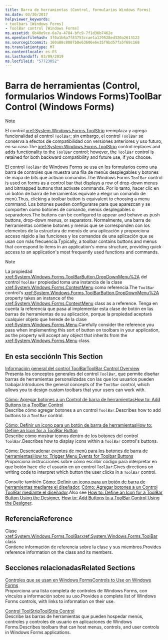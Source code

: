 ```yaml
---
title: Barra de herramientas (Control, formularios Windows Forms)
ms.date: 03/30/2017
helpviewer_keywords:
- toolbars [Windows Forms]
- ToolBar control [Windows Forms]
ms.assetid: 6b40e9ce-6a7a-4784-bfc9-7f1d36b7462e
ms.openlocfilehash: 3f0a1b6a7f83753ccae1a129528ed320a2613122
ms.sourcegitcommit: 160a88c8087b0e63606e6e35f9bd57fa5f69c168
ms.translationtype: MT
ms.contentlocale: es-ES
ms.lasthandoff: 03/09/2019
ms.locfileid: "57723052"
---
```

# <a name="toolbar-control-windows-forms"></a><span data-ttu-id="ed213-102">Barra de herramientas (Control, formularios Windows Forms)</span><span class="sxs-lookup"><span data-stu-id="ed213-102">ToolBar Control (Windows Forms)</span></span>
> [!NOTE]
>  <span data-ttu-id="ed213-103">El control <xref:System.Windows.Forms.ToolStrip> reemplaza y agrega funcionalidad al control `ToolBar`; sin embargo, el control `ToolBar` se conserva a efectos de compatibilidad con versiones anteriores y uso futuro, en su caso.</span><span class="sxs-lookup"><span data-stu-id="ed213-103">The <xref:System.Windows.Forms.ToolStrip> control replaces and adds functionality to the `ToolBar` control; however, the `ToolBar` control is retained for both backward compatibility and future use, if you choose.</span></span>  
  
 <span data-ttu-id="ed213-104">El control `ToolBar` de Windows Forms se usa en los formularios como una barra de controles que muestra una fila de menús desplegables y botones de mapa de bits que activan comandos.</span><span class="sxs-lookup"><span data-stu-id="ed213-104">The Windows Forms `ToolBar` control is used on forms as a control bar that displays a row of drop-down menus and bitmapped buttons that activate commands.</span></span> <span data-ttu-id="ed213-105">Por lo tanto, hacer clic en un botón de barra de herramientas equivale a elegir un comando de menú.</span><span class="sxs-lookup"><span data-stu-id="ed213-105">Thus, clicking a toolbar button is equivalent to choosing a menu command.</span></span> <span data-ttu-id="ed213-106">Los botones pueden configurarse para que aparezcan y se comporten como botones de comando, menús desplegables o separadores.</span><span class="sxs-lookup"><span data-stu-id="ed213-106">The buttons can be configured to appear and behave as push buttons, drop-down menus, or separators.</span></span> <span data-ttu-id="ed213-107">Normalmente, una barra de herramientas contiene botones y menús que se corresponden con los elementos de la estructura de menús de una aplicación y proporciona acceso rápido a las funciones y los comandos de una aplicación que se usan con más frecuencia.</span><span class="sxs-lookup"><span data-stu-id="ed213-107">Typically, a toolbar contains buttons and menus that correspond to items in an application's menu structure, providing quick access to an application's most frequently used functions and commands.</span></span>  
  
> [!NOTE]
>  <span data-ttu-id="ed213-108">La propiedad <xref:System.Windows.Forms.ToolBarButton.DropDownMenu%2A> del control `ToolBar` propiedad toma una instancia de la clase <xref:System.Windows.Forms.ContextMenu> como referencia.</span><span class="sxs-lookup"><span data-stu-id="ed213-108">The `ToolBar` control's <xref:System.Windows.Forms.ToolBarButton.DropDownMenu%2A> property takes an instance of the <xref:System.Windows.Forms.ContextMenu> class as a reference.</span></span> <span data-ttu-id="ed213-109">Tenga en cuenta la referencia que pasa al implementar esta clase de botón en las barras de herramientas de su aplicación, porque la propiedad aceptará cualquier objeto que herede de la clase <xref:System.Windows.Forms.Menu>.</span><span class="sxs-lookup"><span data-stu-id="ed213-109">Carefully consider the reference you pass when implementing this sort of button on toolbars in your application, as the property will accept any object that inherits from the <xref:System.Windows.Forms.Menu> class.</span></span>  
  
## <a name="in-this-section"></a><span data-ttu-id="ed213-110">En esta sección</span><span class="sxs-lookup"><span data-stu-id="ed213-110">In This Section</span></span>  
 [<span data-ttu-id="ed213-111">Información general del control ToolBar</span><span class="sxs-lookup"><span data-stu-id="ed213-111">ToolBar Control Overview</span></span>](toolbar-control-overview-windows-forms.md)  
 <span data-ttu-id="ed213-112">Presenta los conceptos generales del control `ToolBar`, que permite diseñar barras de herramientas personalizadas con las que los usuarios pueden trabajar.</span><span class="sxs-lookup"><span data-stu-id="ed213-112">Introduces the general concepts of the `ToolBar` control, which allows you to design custom toolbars that your users can work with.</span></span>  
  
 [<span data-ttu-id="ed213-113">Cómo: Agregar botones a un Control de barra de herramientas</span><span class="sxs-lookup"><span data-stu-id="ed213-113">How to: Add Buttons to a ToolBar Control</span></span>](how-to-add-buttons-to-a-toolbar-control.md)  
 <span data-ttu-id="ed213-114">Describe cómo agregar botones a un control `ToolBar`.</span><span class="sxs-lookup"><span data-stu-id="ed213-114">Describes how to add buttons to a `ToolBar` control.</span></span>  
  
 [<span data-ttu-id="ed213-115">Cómo: Definir un icono para un botón de barra de herramientas</span><span class="sxs-lookup"><span data-stu-id="ed213-115">How to: Define an Icon for a ToolBar Button</span></span>](how-to-define-an-icon-for-a-toolbar-button.md)  
 <span data-ttu-id="ed213-116">Describe cómo mostrar iconos dentro de los botones del control `ToolBar`.</span><span class="sxs-lookup"><span data-stu-id="ed213-116">Describes how to display icons within a `ToolBar` control's buttons.</span></span>  
  
 [<span data-ttu-id="ed213-117">Cómo: Desencadenar eventos de menú para los botones de barra de herramientas</span><span class="sxs-lookup"><span data-stu-id="ed213-117">How to: Trigger Menu Events for Toolbar Buttons</span></span>](how-to-trigger-menu-events-for-toolbar-buttons.md)  
 <span data-ttu-id="ed213-118">Proporciona instrucciones sobre cómo escribir código para interpretar en que botón hace clic el usuario en un control `ToolBar`.</span><span class="sxs-lookup"><span data-stu-id="ed213-118">Gives directions on writing code to interpret which button the user clicks in a `ToolBar` control.</span></span>  
  
 <span data-ttu-id="ed213-119">Consulte también [Cómo: Definir un icono para un botón de barra de herramientas mediante el diseñador](how-to-define-an-icon-for-a-toolbar-button-using-the-designer.md), [Cómo: Agregar botones a un Control ToolBar mediante el diseñador](how-to-add-buttons-to-a-toolbar-control-using-the-designer.md).</span><span class="sxs-lookup"><span data-stu-id="ed213-119">Also see [How to: Define an Icon for a ToolBar Button Using the Designer](how-to-define-an-icon-for-a-toolbar-button-using-the-designer.md), [How to: Add Buttons to a ToolBar Control Using the Designer](how-to-add-buttons-to-a-toolbar-control-using-the-designer.md).</span></span>  
  
## <a name="reference"></a><span data-ttu-id="ed213-120">Referencia</span><span class="sxs-lookup"><span data-stu-id="ed213-120">Reference</span></span>  
 <span data-ttu-id="ed213-121">Clase <xref:System.Windows.Forms.ToolBar></span><span class="sxs-lookup"><span data-stu-id="ed213-121"><xref:System.Windows.Forms.ToolBar> class</span></span>  
 <span data-ttu-id="ed213-122">Contiene información de referencia sobre la clase y sus miembros.</span><span class="sxs-lookup"><span data-stu-id="ed213-122">Provides reference information on the class and its members.</span></span>  
  
## <a name="related-sections"></a><span data-ttu-id="ed213-123">Secciones relacionadas</span><span class="sxs-lookup"><span data-stu-id="ed213-123">Related Sections</span></span>  
 [<span data-ttu-id="ed213-124">Controles que se usan en Windows Forms</span><span class="sxs-lookup"><span data-stu-id="ed213-124">Controls to Use on Windows Forms</span></span>](controls-to-use-on-windows-forms.md)  
 <span data-ttu-id="ed213-125">Proporciona una lista completa de controles de Windows Forms, con vínculos a información sobre su uso.</span><span class="sxs-lookup"><span data-stu-id="ed213-125">Provides a complete list of Windows Forms controls, with links to information on their use.</span></span>  
  
 [<span data-ttu-id="ed213-126">Control ToolStrip</span><span class="sxs-lookup"><span data-stu-id="ed213-126">ToolStrip Control</span></span>](toolstrip-control-windows-forms.md)  
 <span data-ttu-id="ed213-127">Describe las barras de herramientas que pueden hospedar menús, controles y controles de usuario en aplicaciones de Windows Forms.</span><span class="sxs-lookup"><span data-stu-id="ed213-127">Describes toolbars that can host menus, controls, and user controls in Windows Forms applications.</span></span>
